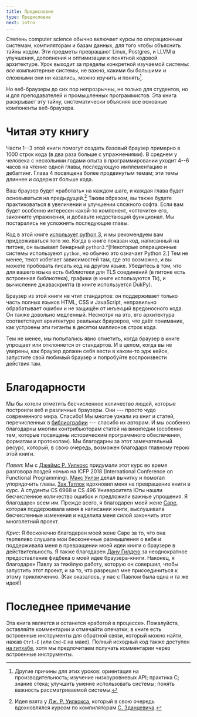 ```yaml
---
title: Предисловие
type: Предисловие
next: intro
...
```


Степень computer science обычно включает курсы по операционным системам, компиляторам и базам данных, для того чтобы объяснить тайны кодом. Эти предметы превращают Linux, Postgres, и LLVM в улучшения, дополнения и оптимизации к понятной кодовой архитектуре. Урок выходит за пределы конкретной изучаемой системы: _все_ компьютерные системы, не важно, какими бы большими и сложными они ни казались, можно изучить и понять[^other-reasons].


[^other-reasons]: Другие причины для этих уроков: ориентация на производительность; изучение низкоуровневых API; практика C; знание стека; улучшить умение использовать системы; понять важность рассматриваемой системы.

Но веб-браузеры до сих пор непрозрычны, не только для студентов, но и для преподавателей и промышленных программистов. Эта книга раскрывает эту тайну, систематически объясняя все основные компоненты веб-браузера.


Читая эту книгу
=================

Части 1--3 этой книги помогут создать базовый браузер примерно в 1000 строк кода (в два раза больше с упражнениями). В среднем у человека с нескольими годами опыта в программировании уходит 4--6 часов на чтение одной главы, последующую имплементацию и дебаггинг. Глава 4 посвящена более продвинутым темам; эти темы длиннее и содержат больше кода.

Ваш браузер будет «работать» на каждом шаге, и каждая глава будет основываться на предыдущей.[^jrwilcox-idea] Таким образом, вы также будете практиковаться в увеличении и улучшении сложного софта. Если вам будет особенно интересен какой-то компонент, «отточите» его, закончите упражнения, и добавьте недостающий функционал. Мы постарались не усложнять последующие главы.

[^jrwilcox-idea]: Идея взята у [Дж. Р. Уилкокса][jrw], который в свою очередь вдохновлялся курсом по компиляторам [С. Зданцевича][sz].

Код в этой книге [использует python 3](blog/why-python.md), и мы рекомендуем вам придерживаться того же. Когда в книге показан код, написанный на питоне, он вызывает бинарный `python3`.^[Некоторые операционные системы используеют `python`, но обычно это означает Python 2.] Тем не менее, текст избегает зависимостей там, где это возможно, и вы можете пробовать писать код на другом языке. Убедитесь в том, что для вашего языка есть библиотеки для TLS соединений (в питоне есть встроенная библиотека), графики (в книге используются Tk), и вычисление джаваскрипта (в книге используется DukPy).
    
[jrw]: https://jamesrwilcox.com
[sz]: https://www.cis.upenn.edu/~stevez/

Браузер из этой книги не чтит стандартов: он поддерживает только часть полных языков HTML, CSS и JavaScript, неправильно обрабатывает ошибки и не защищён от инъекций вредоносного кода. Он также довольно медленный. Несмотря на это, его архитектура соответствует архитектуре реальных браузеров, что даёт понимание, как устроены эти гиганты в десятки миллионов строк кода.

Тем не менее, мы попытались явно отметить, когда браузер в книге упрощает или отклоняется от стандартов. И в целом, когда вы не уверены, как браузер должен себя вести в каком-то эдж кейсе, запустите свой любимый браузер и попробуйте воспроизвести действия там.

Благодарности
===============

Мы бы хотели отметить бесчисленное количество людей, которые построили веб и различные браузеры. Они --- просто чудо современного мира. Спасибо! Мы многое узнали из книг и статей, перечисленных в [библиографии](bibliography.md) --- спасибо их авторам. И мы особенно благодарны многим контрибьюторам статей на википедии (особенно тем, которые посвящены историческим программного обеспечения, форматам и протоколам). Мы благодарны за этот замечательный ресурс, который, в свою очередь, возможен благодаря главному герою этой книги.

*Павел*: Мы с [Джеймс Р. Уилкокс][jrw] придумали этот курс во время разговора поздей ночью на ICFP 2018 (International Conference on Functional Programming). [Макс Уилзи][mwillsey] делал вычитку и помогал упорядочить главы. [Зак Татлок][ztatlock] вдохновил меня на превращение книги в курс. А студенты CS 6968 и CS
496 Университета Юты нашли бесчисленное количество ошибок и предложили важные упрощения. Я благодарен всем им. Прежде всего, я благодарен моей жене [Саре][saras], которая поддерживала меня в написании книги, выслушивала бесчисленные изменения и наделила меня силой закончить этот многолетний проект. 


[mwillsey]: https://www.mwillsey.com/
[saras]: https://www.sscharmingds.com/
[ztatlock]: https://homes.cs.washington.edu/~ztatlock/

*Крис*: Я бесконечно благодарен моей жене Саре за то, что она терпеливо слушала мои бесконечные размышления о вебе и поддерживала меня в превращении моей идеи книги о браузере в действительность. Я также благодарен [Дану Гилдею][dan-gildea] за неоднократное предоставление фидбека о моей идее браузера-книги. Наконец, я благодарен Павлу за тяжёлую работу, которую он совершил, чтобы запустить этот проект, и за то, что разрешил мне присоединиться к этому приключению. (Как оказалось, у нас с Павлом была одна и та же идея!)

[dan-gildea]: https://www.cs.rochester.edu/u/gildea/

 Последнее примечание
============

Эта книга является и останется «работой в процессе». Пожалуйста, оставляйте комментарии и отмечайти опечатки; в книге есть встроенные инструменты для обратной связи, который можно найти, нажав `Ctrl-E` (или `Cmd-E` на маке). Полный исходный код также доступен [на гитхабе][github], хотя мы предпочитаем получать комментарии через встроенные инструменты.

[github]: https://github.com/browserengineering/book
